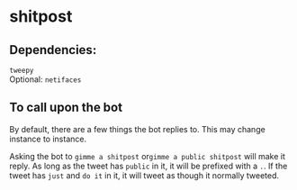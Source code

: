 # shitpost

## Dependencies:
`tweepy`  
Optional: `netifaces`

## To call upon the bot

By default, there are a few things the bot replies to. This may change instance to instance.

Asking the bot to `gimme a shitpost` or`gimme a public shitpost` will make it reply. As long as the tweet has `public` in it, it will be prefixed with a `.`. If the tweet has `just` and `do it` in it, it will tweet as though it normally tweeted.